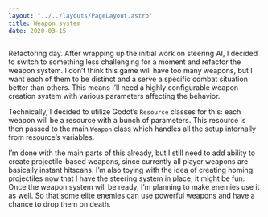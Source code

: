```yaml
---
layout: "../../layouts/PageLayout.astro"
title: Weapon system
date: 2020-03-15
---
```


Refactoring day. After wrapping up the initial work on steering AI, I decided to
switch to something less challenging for a moment and refactor the weapon
system. I don’t think this game will have too many weapons, but I want each of
them to be distinct and a serve a specific combat situation better than others.
This means I’ll need a highly configurable weapon creation system with various
parameters affecting the behavior.

Technically, I decided to utilize Godot’s `Resource` classes for this: each
weapon will be a resource with a bunch of parameters. This resource is then
passed to the main `Weapon` class which handles all the setup internally from
resource’s variables.

I’m done with the main parts of this already, but I still need to add ability to
create projectile-based weapons, since currently all player weapons are
basically instant hitscans. I’m also toying with the idea of creating homing
projectiles now that I have the steering system in place, it might be fun. Once
the weapon system will be ready, I’m planning to make enemies use it as well. So
that some elite enemies can use powerful weapons and have a chance to drop them
on death.
